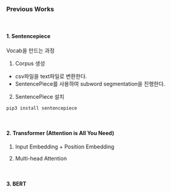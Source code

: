 ### **Previous Works**

<br>

#### 1. Sentencepiece

Vocab을 만드는 과정

1. Corpus 생성 
  - csv파일을 text파일로 변환한다.
  - SentencePiece를 사용하여 subword segmentation을 진행한다.

2. SentencePiece 설치

```
pip3 install sentencepiece
```

<br>

#### 2. Transformer (Attention is All You Need)

1. Input Embedding + Position Embedding

2. Multi-head Attention

<br>

#### 3. BERT

